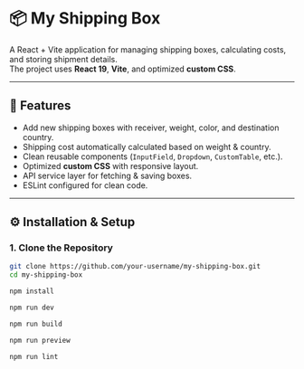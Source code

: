 # 📦 My Shipping Box

A React + Vite application for managing shipping boxes, calculating costs, and storing shipment details.  
The project uses **React 19**, **Vite**, and optimized **custom CSS**.  

---

## 🚀 Features
- Add new shipping boxes with receiver, weight, color, and destination country.
- Shipping cost automatically calculated based on weight & country.
- Clean reusable components (`InputField`, `Dropdown`, `CustomTable`, etc.).
- Optimized **custom CSS** with responsive layout.
- API service layer for fetching & saving boxes.
- ESLint configured for clean code.

---

## ⚙️ Installation & Setup

### 1. Clone the Repository
```bash
git clone https://github.com/your-username/my-shipping-box.git
cd my-shipping-box

npm install

npm run dev

npm run build

npm run preview

npm run lint



